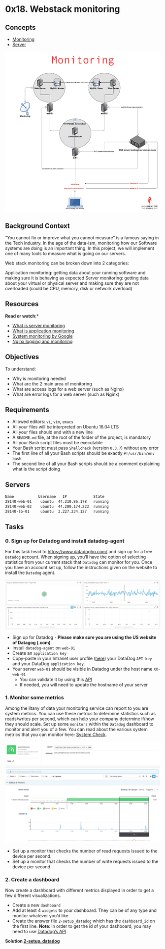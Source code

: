 # 0x18. Webstack monitoring

## Concepts

- [Monitoring](https://alx-intranet.hbtn.io/concepts/13)
- [Server](https://alx-intranet.hbtn.io/concepts/67)

[![monitor](images/web_monitor.png)]()

## Background Context

“You cannot fix or improve what you cannot measure” is a famous saying in the Tech industry. In the age of the data-ism, monitoring how our Software systems are doing is an important thing. In this project, we will implement one of many tools to measure what is going on our servers.

Web stack monitoring can be broken down into 2 categories:

Application monitoring: getting data about your running software and making sure it is behaving as expected
Server monitoring: getting data about your virtual or physical server and making sure they are not overloaded (could be CPU, memory, disk or network overload)

## Resources

**Read or watch:***
- [What is server monitoring](https://www.sumologic.com/glossary/server-monitoring/)
- [What is application monitoring](https://en.m.wikipedia.org/wiki/Application_performance_management)
- [System monitoring by Google](https://sre.google/sre-book/monitoring-distributed-systems/)
- [Nginx logging and monitoring](https://docs.nginx.com/nginx/admin-guide/monitoring/logging/)

## Objectives

To understand:
- Why is monitoring needed
- What are the 2 main area of monitoring
- What are access logs for a web server (such as Nginx)
- What are error logs for a web server (such as Nginx)

## Requirements

- Allowed editors: `vi`, `vim`, `emacs`
- All your files will be interpreted on Ubuntu 16.04 LTS
- All your files should end with a new line
- A `README.md` file, at the root of the folder of the project, is mandatory
- All your Bash script files must be executable
- Your Bash script must pass `Shellcheck` (version `0.3.7`) without any error
- The first line of all your Bash scripts should be exactly `#!/usr/bin/env bash`
- The second line of all your Bash scripts should be a comment explaining what is the script doing

## Servers

```
Name	       Username	  IP	        State	
28140-web-01	ubuntu	44.210.86.178	running	
28140-web-02	ubuntu	44.200.174.223	running	
28140-lb-01	    ubuntu	3.227.234.127	running
```

## Tasks

### 0. Sign up for Datadog and install datadog-agent

For this task head to https://www.datadoghq.com/ and sign up for a free `Datadog` account. When signing up, you’ll have the option of selecting statistics from your current stack that `Datadog` can monitor for you. Once you have an account set up, follow the instructions given on the website to install the `Datadog` agent.

[![agent](images/agent.png)]()

- Sign up for Datadog - **Please make sure you are using the US website of Datagog (.com)**
- Install `datadog-agent` on `web-01`
- Create an `application key`
- Copy-paste in your Intranet user profile ([here](alx-intranet.hbtn.io/users/my_profile)) your DataDog `API key` and your DataDog `application key`.
- Your server `web-01` should be visible in Datadog under the host name `XX-web-01`
    - You can validate it by using this [API](https://docs.datadoghq.com/api/latest/hosts/)
    - If needed, you will need to update the hostname of your server

### 1. Monitor some metrics

Among the litany of data your monitoring service can report to you are system metrics. You can use these metrics to determine statistics such as reads/writes per second, which can help your company determine if/how they should scale. Set up some `monitors` within the `Datadog` dashboard to monitor and alert you of a few. You can read about the various system metrics that you can monitor here: [System Check](https://docs.datadoghq.com/integrations/system/).

[![metrics](images/metrics.png)]()

- Set up a monitor that checks the number of read requests issued to the device per second.
- Set up a monitor that checks the number of write requests issued to the device per second.

### 2. Create a dashboard

Now create a dashboard with different metrics displayed in order to get a few different visualizations.

- Create a new `dashboard`
- Add at least 4 `widgets` to your dashboard. They can be of any type and monitor whatever you’d like
- Create the answer file `2-setup_datadog` which has the `dashboard_id` on the first line. **Note**: in order to get the id of your dashboard, you may need to use [Datadog’s API](https://docs.datadoghq.com/api/latest/dashboards/?code-lang=python)

**Solution [2-setup_datadog](2-setup_datadog)**
